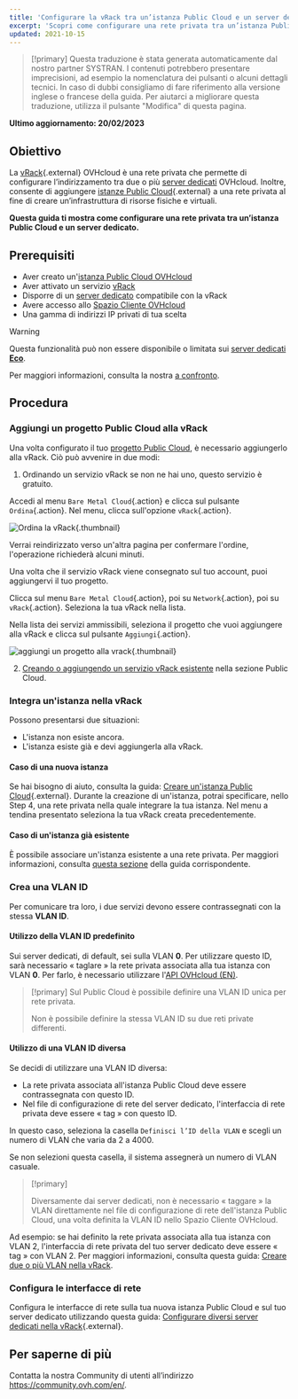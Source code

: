 ```yaml
---
title: 'Configurare la vRack tra un’istanza Public Cloud e un server dedicato'
excerpt: 'Scopri come configurare una rete privata tra un’istanza Public Cloud e un server dedicato'
updated: 2021-10-15
---
```


> [!primary]
> Questa traduzione è stata generata automaticamente dal nostro partner SYSTRAN. I contenuti potrebbero presentare imprecisioni, ad esempio la nomenclatura dei pulsanti o alcuni dettagli tecnici. In caso di dubbi consigliamo di fare riferimento alla versione inglese o francese della guida. Per aiutarci a migliorare questa traduzione, utilizza il pulsante "Modifica" di questa pagina.
>

**Ultimo aggiornamento: 20/02/2023**

## Obiettivo

La [vRack](https://www.ovh.it/soluzioni/vrack/){.external} OVHcloud è una rete privata che permette di configurare l’indirizzamento tra due o più [server dedicati](https://www.ovhcloud.com/it/bare-metal/) OVHcloud. Inoltre, consente di aggiungere [istanze Public Cloud](https://www.ovhcloud.com/it/public-cloud/){.external} a una rete privata al fine di creare un’infrastruttura di risorse fisiche e virtuali.

**Questa guida ti mostra come configurare una rete privata tra un’istanza Public Cloud e un server dedicato.**


## Prerequisiti

* Aver creato un'[istanza Public Cloud OVHcloud](/pages/platform/public-cloud/public-cloud-first-steps)
* Aver attivato un servizio [vRack](https://www.ovh.it/soluzioni/vrack/)
* Disporre di un [server dedicato](https://www.ovhcloud.com/it/bare-metal/) compatibile con la vRack
* Avere accesso allo [Spazio Cliente OVHcloud](https://www.ovh.com/auth/?action=gotomanager&from=https://www.ovh.it/&ovhSubsidiary=it)
* Una gamma di indirizzi IP privati di tua scelta

> [!warning]
> Questa funzionalità può non essere disponibile o limitata sui [server dedicati **Eco**](https://eco.ovhcloud.com/it/about/).
>
> Per maggiori informazioni, consulta la nostra [a confronto](https://eco.ovhcloud.com/it/compare/).

## Procedura

### Aggiungi un progetto Public Cloud alla vRack

Una volta configurato il tuo [progetto Public Cloud](/pages/platform/public-cloud/create_a_public_cloud_project), è necessario aggiungerlo alla vRack. Ciò può avvenire in due modi:

1. Ordinando un servizio vRack se non ne hai uno, questo servizio è gratuito.

Accedi al menu `Bare Metal Cloud`{.action} e clicca sul pulsante `Ordina`{.action}. Nel menu, clicca sull'opzione `vRack`{.action}.

![Ordina la vRack](images/orderingvrack.png){.thumbnail}

Verrai reindirizzato verso un'altra pagina per confermare l'ordine, l'operazione richiederà alcuni minuti.

Una volta che il servizio vRack viene consegnato sul tuo account, puoi aggiungervi il tuo progetto.

Clicca sul menu `Bare Metal Cloud`{.action}, poi su `Network`{.action}, poi su `vRack`{.action}. Seleziona la tua vRack nella lista.

Nella lista dei servizi ammissibili, seleziona il progetto che vuoi aggiungere alla vRack e clicca sul pulsante `Aggiungi`{.action}.

![aggiungi un progetto alla vrack](images/addprojectvrack.png){.thumbnail}

<ol start="2">
  <li><a href="/pages/platform/network-services/getting-started-07-creating-vrack#step-1-attivazione-e-gestione-di-un-vrack">Creando o aggiungendo un servizio vRack esistente</a> nella sezione Public Cloud.</li>
</ol>

### Integra un'istanza nella vRack

Possono presentarsi due situazioni:

- L'istanza non esiste ancora.
- L'istanza esiste già e devi aggiungerla alla vRack.

#### Caso di una nuova istanza

Se hai bisogno di aiuto, consulta la guida: [Creare un'istanza Public Cloud](/pages/platform/public-cloud/public-cloud-first-steps#step-3-crea-unistanza){.external}. Durante la creazione di un'istanza, potrai specificare, nello Step 4, una rete privata nella quale integrare la tua istanza. Nel menu a tendina presentato seleziona la tua vRack creata precedentemente.

#### Caso di un'istanza già esistente

È possibile associare un'istanza esistente a una rete privata. Per maggiori informazioni, consulta [questa sezione](/pages/platform/network-services/getting-started-07-creating-vrack#in-caso-di-istanza-esistente_2) della guida corrispondente.

### Crea una VLAN ID

Per comunicare tra loro, i due servizi devono essere contrassegnati con la stessa **VLAN ID**. 

#### Utilizzo della VLAN ID predefinito

Sui server dedicati, di default, sei sulla VLAN **0**. Per utilizzare questo ID, sarà necessario « taglare » la rete privata associata alla tua istanza con VLAN **0**. Per farlo, è necessario utilizzare l'[API OVHcloud (EN)](/pages/platform/network-services/getting-started-08-creating-vrack-with-api#step-3-creating-a-vlan-in-the-vrack_1).


> [!primary]
> Sul Public Cloud è possibile definire una VLAN ID unica per rete privata.
>
> Non è possibile definire la stessa VLAN ID su due reti private differenti.

#### Utilizzo di una VLAN ID diversa

Se decidi di utilizzare una VLAN ID diversa:

- La rete privata associata all'istanza Public Cloud deve essere contrassegnata con questo ID.
- Nel file di configurazione di rete del server dedicato, l'interfaccia di rete privata deve essere « tag » con questo ID.

In questo caso, seleziona la casella `Definisci l’ID della VLAN` e scegli un numero di VLAN che varia da 2 a 4000.

Se non selezioni questa casella, il sistema assegnerà un numero di VLAN casuale.

> [!primary]
> 
> Diversamente dai server dedicati, non è necessario « taggare » la VLAN direttamente nel file di configurazione di rete dell'istanza Public Cloud, una volta definita la VLAN ID nello Spazio Cliente OVHcloud.
>

Ad esempio: se hai definito la rete privata associata alla tua istanza con VLAN 2, l'interfaccia di rete privata del tuo server dedicato deve essere « tag » con VLAN 2. Per maggiori informazioni, consulta questa guida: [Creare due o più VLAN nella vRack](/pages/cloud/dedicated/creating-multiple-vlans-in-a-vrack).

### Configura le interfacce di rete

Configura le interfacce di rete sulla tua nuova istanza Public Cloud e sul tuo server dedicato utilizzando questa guida: [Configurare diversi server dedicati nella vRack](/pages/cloud/dedicated/vrack_configuring_on_dedicated_server){.external}.

## Per saperne di più

Contatta la nostra Community di utenti all’indirizzo <https://community.ovh.com/en/>.